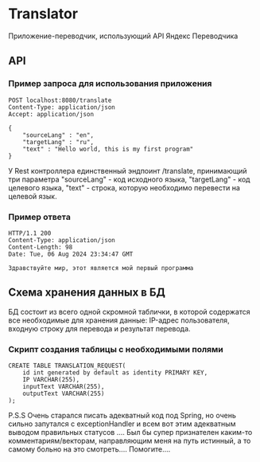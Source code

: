 # Translator

Приложение-переводчик, использующий API Яндекс Переводчика

## API

### Пример запроса для использования приложения

~~~
POST localhost:8080/translate
Content-Type: application/json
Accept: application/json

{
    "sourceLang" : "en",
    "targetLang" : "ru",
    "text" : "Hello world, this is my first program"
}
~~~

У Rest контроллера единственный эндпоинт /translate, принимающий три параметра "sourceLang" - код исходного языка, "targetLang" - код целевого языка, "text" - строка, которую необходимо перевести на целевой язык.

### Пример ответа 

~~~
HTTP/1.1 200 
Content-Type: application/json
Content-Length: 98
Date: Tue, 06 Aug 2024 23:34:47 GMT

Здравствуйте мир, этот является мой первый программа
~~~


## Схема хранения данных в БД

БД состоит из всего одной скромной таблички, в которой содержатся все необходимые для хранения данные: IP-адрес пользователя, входную строку для перевода и результат перевода.


### Скрипт создания таблицы с необходимыми полями
~~~
CREATE TABLE TRANSLATION_REQUEST(
    id int generated by default as identity PRIMARY KEY,
    IP VARCHAR(255),
    inputText VARCHAR(255),
    outputText VARCHAR(255)
);
~~~


P.S.S Очень старался писать адекватный код под Spring, но очень сильно запутался с exceptionHandler и всем вот этим адекватным выводом правильных статусов ....
Был бы супер признателен каким-то комментариям/векторам, направляющим меня на путь истинный, а то самому больно на это смотреть.... Помогите....